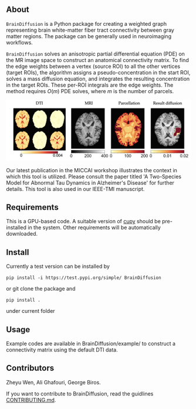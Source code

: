 ## About
`BrainDiffusion` is a Python package for creating a weighted graph representing brain white-matter fiber tract connectivity between gray matter regions. The package can be generally used in neuroimaging workflows.

`BrainDiffusion` solves an anisotropic partial differential equation (PDE) on the MR image space to construct an anatomical connectivity matrix. To find the edge weights between a  vertex (source ROI) to all the other vertices (target ROIs), the algorithm assigns a pseudo-concentration in the start ROI, solves a mass diffusion equation, and integrates the resulting concentration in the target ROIs. These per-ROI integrals are the edge weights. The method requires $O(m)$ PDE solves, where $m$ is the number of parcels.

<p align="center">
<img src="paper/paper_img.jpeg" alt="BrainDiffusion"  width="800"/>
</p>

Our latest publication in the MICCAI workshop illustrates the context in which this tool is utilized. Please consult the paper titled 'A Two-Species Model for Abnormal Tau Dynamics in Alzheimer's Disease' for further details. This tool is also used in our IEEE-TMI manuscript.

## Requirements

This is a GPU-based code. A suitable version of [cupy](https://docs.cupy.dev/en/stable/install.html) should be pre-installed in the system. Other requirements will be automatically downloaded.

## Install

Currently a test version can be installed by 
```
pip install -i https://test.pypi.org/simple/ BrainDiffusion
``` 
or git clone the package and 
```
pip install .
```
under current folder

## Usage

Example codes are available in BrainDiffusion/example/ to construct a connectivity matrix using the default DTI data.

## Contributors

Zheyu Wen, Ali Ghafouri, George Biros. 

If you want to contribute to BrainDiffusion, read the guidlines [CONTRIBUTING.md](CONTRIBUTING.md).




